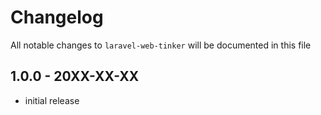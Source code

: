 # Changelog

All notable changes to `laravel-web-tinker` will be documented in this file

## 1.0.0 - 20XX-XX-XX

- initial release
